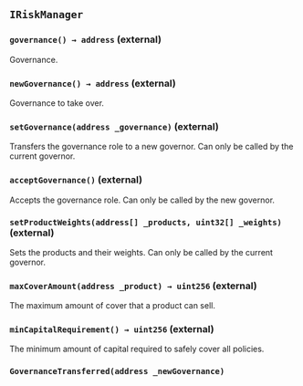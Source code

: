 ## `IRiskManager`






### `governance() → address` (external)

Governance.



### `newGovernance() → address` (external)

Governance to take over.



### `setGovernance(address _governance)` (external)

Transfers the governance role to a new governor.
Can only be called by the current governor.




### `acceptGovernance()` (external)

Accepts the governance role.
Can only be called by the new governor.



### `setProductWeights(address[] _products, uint32[] _weights)` (external)

Sets the products and their weights.
Can only be called by the current governor.




### `maxCoverAmount(address _product) → uint256` (external)

The maximum amount of cover that a product can sell.




### `minCapitalRequirement() → uint256` (external)

The minimum amount of capital required to safely cover all policies.




### `GovernanceTransferred(address _newGovernance)`





